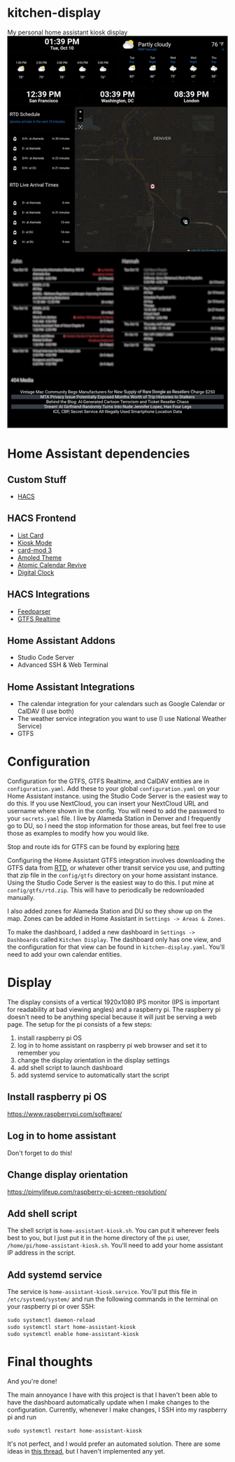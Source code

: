 # kitchen-display
My personal home assistant kiosk display
![dashboard](./dashboard.png)
# Home Assistant dependencies
## Custom Stuff
- [HACS](https://hacs.xyz/)
## HACS Frontend
- [List Card](https://github.com/iantrich/list-card)
- [Kiosk Mode](https://github.com/NemesisRE/kiosk-mode)
- [card-mod 3](https://github.com/thomasloven/lovelace-card-mod)
- [Amoled Theme](https://github.com/home-assistant-community-themes/amoled)
- [Atomic Calendar Revive](https://github.com/totaldebug/atomic-calendar-revive)
- [Digital Clock](https://github.com/wassy92x/lovelace-digital-clock)
## HACS Integrations
- [Feedparser](https://github.com/custom-components/feedparser)
- [GTFS Realtime](https://github.com/mark1foley/ha-gtfs-rt-v2)
## Home Assistant Addons
- Studio Code Server
- Advanced SSH & Web Terminal
## Home Assistant Integrations
- The calendar integration for your calendars such as Google Calendar or CalDAV (I use both)
- The weather service integration you want to use (I use National Weather Service)
- GTFS
# Configuration
Configuration for the GTFS, GTFS Realtime, and CalDAV entities are in `configuration.yaml`. Add these to your global `configuration.yaml` on your Home Assistant instance. using the Studio Code Server is the easiest way to do this. If you use NextCloud, you can insert your NextCloud URL and username where shown in the config. You will need to  add the password to your `secrets.yaml` file. I live by Alameda Station in Denver and I frequently go to DU, so I need the stop information for those areas, but feel free to use those as examples to modify how you would like.

Stop and route ids for GTFS can be found by exploring [here](https://transitfeeds.com/p/rtd-denver/188)

Configuring the Home Assistant GTFS integration involves downloading the GTFS data from [RTD](https://rtd-denver.com/files/gtfs/google_transit.zip), or whatever other transit service you use, and putting that zip file in the `config/gtfs` directory on your home assistant instance. Using the Studio Code Server is the easiest way to do this. I put mine at `config/gtfs/rtd.zip`. This will have to periodically be redownloaded manually.

I also added zones for Alameda Station and DU so they show up on the map. Zones can be added in Home Assistant in `Settings -> Areas & Zones`.

To make the dashboard, I added a new dashboard in `Settings -> Dashboards` called `Kitchen Display`.  The dashboard only has one view, and the configuration for that view can be found in `kitchen-display.yaml`. You'll need to add your own calendar entities.

# Display
The display consists of a vertical 1920x1080 IPS monitor (IPS is important for readability at bad viewing angles) and a raspberry pi. The raspberry pi doesn't need to be anything special because it will just be serving a web page. The setup for the pi consists of a few steps:
1. install raspberry pi OS
2. log in to home assistant on raspberry pi web browser and set it to remember you
3. change the display orientation in the display settings
4. add shell script to launch dashboard
5. add systemd service to automatically start the script
## Install raspberry pi OS
https://www.raspberrypi.com/software/
## Log in to home assistant
Don't forget to do this!
## Change display orientation
https://pimylifeup.com/raspberry-pi-screen-resolution/
## Add shell script
The shell script is `home-assistant-kiosk.sh`. You can put it wherever feels best to you, but I just put it in the home directory of the `pi` user, `/home/pi/home-assistant-kiosk.sh`. You'll need to add your home assistant IP address in the script.
## Add systemd service
The service is `home-assistant-kiosk.service`. You'll put this file in `/etc/systemd/system/` and run the following commands in the terminal on your raspberry pi or over SSH:
```
sudo systemctl daemon-reload
sudo systemctl start home-assistant-kiosk
sudo systemctl enable home-assistant-kiosk
```
# Final thoughts
And you're done!

The main annoyance I have with this project is that I haven't been able to have the dashboard automatically update when I make changes to the configuration. Currently, whenever I make changes, I SSH into my raspberry pi and run
```
sudo systemctl restart home-assistant-kiosk
```
It's not perfect, and I would prefer an automated solution. There are some ideas in [this thread](https://community.home-assistant.io/t/solved-how-can-i-get-my-dashboard-to-refresh-automatically-instead-of-showing-the-refresh-prompt/357842/22), but I haven't implemented any yet.
